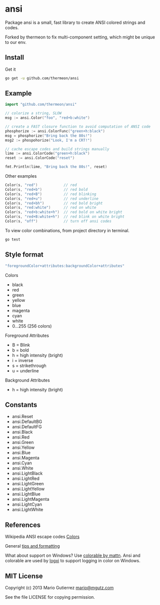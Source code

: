 # ansi

Package ansi is a small, fast library to create ANSI colored strings and codes.

Forked by thermeon to fix multi-component setting, which might be unique to our env.

## Install

Get it

```sh
go get -u github.com/thermeon/ansi
```

## Example

```go
import "github.com/thermeon/ansi"

// colorize a string, SLOW
msg := ansi.Color("foo", "red+b:white")

// create a FAST closure function to avoid computation of ANSI code
phosphorize := ansi.ColorFunc("green+h:black")
msg = phosphorize("Bring back the 80s!")
msg2 := phospohorize("Look, I'm a CRT!")

// cache escape codes and build strings manually
lime := ansi.ColorCode("green+h:black")
reset := ansi.ColorCode("reset")

fmt.Println(lime, "Bring back the 80s!", reset)
```

Other examples

```go
Color(s, "red")            // red
Color(s, "red+b")          // red bold
Color(s, "red+B")          // red blinking
Color(s, "red+u")          // red underline
Color(s, "red+bh")         // red bold bright
Color(s, "red:white")      // red on white
Color(s, "red+b:white+h")  // red bold on white bright
Color(s, "red+B:white+h")  // red blink on white bright
Color(s, "off")            // turn off ansi codes
```

To view color combinations, from project directory in terminal.

```sh
go test
```

## Style format

```go
"foregroundColor+attributes:backgroundColor+attributes"
```

Colors

* black
* red
* green
* yellow
* blue
* magenta
* cyan
* white
* 0...255 (256 colors)

Foreground Attributes

* B = Blink
* b = bold
* h = high intensity (bright)
* i = inverse
* s = strikethrough
* u = underline

Background Attributes

* h = high intensity (bright)

## Constants

* ansi.Reset
* ansi.DefaultBG
* ansi.DefaultFG
* ansi.Black
* ansi.Red
* ansi.Green
* ansi.Yellow
* ansi.Blue
* ansi.Magenta
* ansi.Cyan
* ansi.White
* ansi.LightBlack
* ansi.LightRed
* ansi.LightGreen
* ansi.LightYellow
* ansi.LightBlue
* ansi.LightMagenta
* ansi.LightCyan
* ansi.LightWhite

## References

Wikipedia ANSI escape codes [Colors](http://en.wikipedia.org/wiki/ANSI_escape_code#Colors)

General [tips and formatting](http://misc.flogisoft.com/bash/tip_colors_and_formatting)

What about support on Windows? Use [colorable by mattn](https://github.com/mattn/go-colorable).
Ansi and colorable are used by [logxi](https://github.com/mgutz/logxi) to support logging in
color on Windows.

## MIT License

Copyright (c) 2013 Mario Gutierrez mario@mgutz.com

See the file LICENSE for copying permission.

